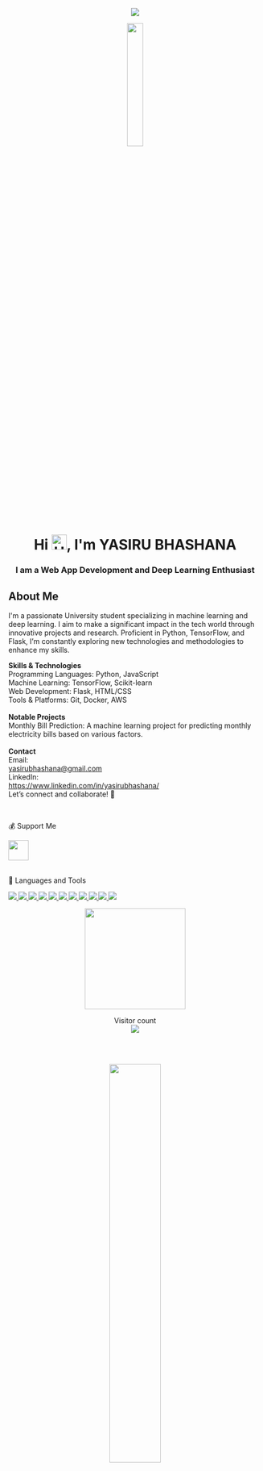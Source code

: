 <p align="center">
  <img src="https://readme-typing-svg.herokuapp.com/?lines=YASIRU+BHASHANA&font=Fira%20Code&center=true&width=380&height=50">
</p>


<p align="center"><a href="#"><img width="25%" height="25%" src="https://i.imgur.com/oFZylZt.png" /></a></p>



  

<h1 align="center">Hi <img src="https://media.giphy.com/media/hvRJCLFzcasrR4ia7z/giphy.gif" height="30px" alt="Hey"></b>, I'm YASIRU BHASHANA</h1>
<h3 align="center">I am a Web App Development and Deep Learning Enthusiast</h3>

## About Me



I'm a passionate University student specializing in machine learning and deep learning. I aim to make a significant impact in the tech world through innovative projects and research. Proficient in Python, TensorFlow, and Flask, I’m constantly exploring new technologies and methodologies to enhance my skills.

<b>Skills & Technologies </b> </br>
Programming Languages: Python, JavaScript </br>
Machine Learning: TensorFlow, Scikit-learn </br>
Web Development: Flask, HTML/CSS </br>
Tools & Platforms: Git, Docker, AWS </br></br>
<b>Notable Projects</b> </br>
Monthly Bill Prediction: A machine learning project for predicting monthly electricity bills based on various factors. </br></br>
<b>Contact </b></br>
Email:</br> yasirubhashana@gmail.com </br>
LinkedIn:</br> https://www.linkedin.com/in/yasirubhashana/  </br>
Let’s connect and collaborate! 🚀

</br>

<p>💰 Support Me</p>
<a href="https://t.me/YasiruB" target="_blank"><img height="40" src="https://az743702.vo.msecnd.net/cdn/kofi3.png"/></a>

</br>
</br>

<p>🚀 Languages and Tools</p>
<!-- List of icons - https://icons8.com/ -->
<p align="left"> 
    <a href="https://www.java.com" target="_blank"> <img src="https://img.icons8.com/color/48/000000/java-coffee-cup-logo.png"/> </a>
    <!-- Add more icons as needed -->
    <a href="https://www.python.org" target="_blank"> <img src="https://img.icons8.com/color/48/000000/python.png"/> </a>
    <a href="https://www.javascript.com/" target="_blank"> <img src="https://img.icons8.com/color/48/000000/javascript.png"/> </a>
    <a href="https://reactjs.org/" target="_blank"> <img src="https://img.icons8.com/color/48/000000/react-native.png"/> </a>
    <a href="https://www.mongodb.com/" target="_blank"> <img src="https://img.icons8.com/color/48/000000/mongodb.png"/> </a>
    <a href="https://firebase.google.com/" target="_blank"> <img src="https://img.icons8.com/color/48/000000/firebase.png"/> </a>
    <a href="https://nodejs.org/" target="_blank"> <img src="https://img.icons8.com/color/48/000000/nodejs.png"/> </a>
    <a href="https://www.mysql.com/" target="_blank"> <img src="https://img.icons8.com/color/48/000000/mysql-logo.png"/> </a>
    <a href="https://www.postgresql.org/" target="_blank"> <img src="https://img.icons8.com/color/48/000000/postgreesql.png"/> </a>
    <a href="https://www.docker.com/" target="_blank"> <img src="https://img.icons8.com/color/48/000000/docker.png"/> </a>
    <a href="https://git-scm.com/" target="_blank"> <img src="https://img.icons8.com/color/48/000000/git.png"/> </a>
</p>


<p> </p>
<!-- GitHub Stats -->
<p align="center">
<a href="#">
  <img height=200 align="center" src="https://my-stats-43gk.vercel.app/api?username=Yasiru666&show_icons=true&theme=radical&hide=contribs,issues&show=discussions_answered&rank_icon=github&include_all_commits=true&card_width=150" />
</a>
</p>
<!-- Test-->
<!-- Top Languages
<a href="#">
  <img height=150 align="center"  src="https://my-stats-43gk.vercel.app/api/top-langs/?username=Yasiru666&hide=html,scss,css&langs_count=8&layout=compact&theme=radical&card_width=150" />
</a>
--> 









<p> </p>
<!-- Visitor Count -->
<p align="center">
  Visitor count<br>
  <img src="https://profile-counter.glitch.me/Yasiru666/count.svg" />
</p>
</br>
</br>

<!--people img -->
<!-- <p align="center"><a href="#"><img width="45%" height="45%" src="https://i.imgur.com/Q9f7bPg.gif" /></a></p> -->

<p align="center"><a href="#"><img width="45%" height="45%" src="https://i.imgur.com/4iq07Fj.gif" /></a></p>

<!-- Feel free to add more sections like My GitHub Stats, Connect with Me, etc. -->



<!-- Contributions 
<a href="#">
  <img src="contributions.svg">
</a>
-->



<!---
Yasiru666/Yasiru666 is a ✨ special ✨ repository because its `README.md` (this file) appears on your GitHub profile.
You can click the Preview link to take a look at your changes.
--->
